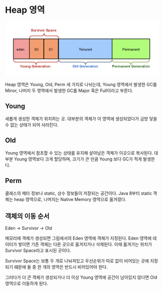 # Heap 영역

![](../../.gitbook/assets/the-java/01/스크린샷%202020-07-06%20오전%2012.47.29.png)

Heap 영역은 Young, Old, Perm 세 가지로 나뉘는데, Young 영역에서 발생한 GC를 Minor, 나머지 두 영역에서 발생한 GC를 Major 혹은 Full이라고 부른다.

## Young

새롭게 생성한 객체가 위치하는 곳. 대부분의 객체가 이 영역에 생성되었다가 금방 닿을 수 없는 상태가 되어 사라진다.

## Old

Young 영역에서 참조할 수 있는 상태를 유지해 살아남은 객체가 이곳으로 복사된다. 대부분 Young 영역보다 크게 할당하며, 크기가 큰 만큼 Young 보다 GC가 적게 발생한다.

## Perm

클래스의 메타 정보나 static, 상수 정보들이 저장되는 공간이다. Java 8부터 static 객체는 heap 영역으로, 나머지는 Native Memory 영역으로 옮겨졌다.

## 객체의 이동 순서

Eden -> Survivor -> Old

메모리에 객체가 생성되면 그림에서의 Eden 영역에 객체가 지정된다. Eden 영역에 데이터가 쌓이면 기존 객체는 다른 곳으로 옮겨지거나 삭제된다. 이때 옮겨가는 위치가 Survivor Space라고 표시된 곳이다.

Survivor Space는 보통 두 개로 나눠져있고 우선순위가 따로 없이 비어있는 곳에 지정되기 떄문에 둘 중 한 개의 영역은 반드시 비어있어야 한다.

그러다가 더 큰 객체가 생성되거나 더 이상 Young 영역에 공간이 남아있지 않다면 Old 영역으로 이동하게 된다.